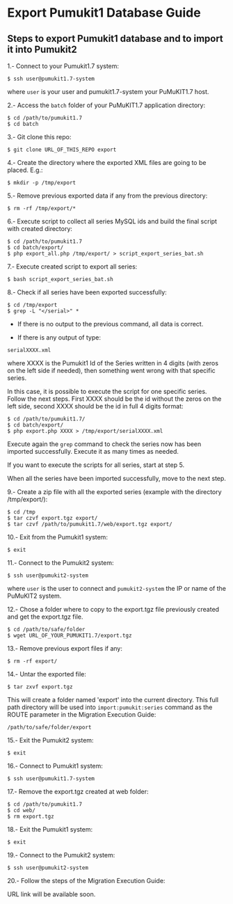 # Export Pumukit1 Database Guide

## Steps to export Pumukit1 database and to import it into Pumukit2

1.- Connect to your Pumukit1.7 system:

```
$ ssh user@pumukit1.7-system
```

where `user` is your user and pumukit1.7-system your PuMuKIT1.7 host.

2.- Access the `batch` folder of your PuMuKIT1.7 application directory:

```
$ cd /path/to/pumukit1.7
$ cd batch
```

3.- Git clone this repo:

```
$ git clone URL_OF_THIS_REPO export
```

4.- Create the directory where the exported XML files are going to be placed. E.g.:

```
$ mkdir -p /tmp/export
```

5.- Remove previous exported data if any from the previous directory:

```
$ rm -rf /tmp/export/*
```

6.- Execute script to collect all series MySQL ids and build the final script with created directory:

```
$ cd /path/to/pumukit1.7
$ cd batch/export/
$ php export_all.php /tmp/export/ > script_export_series_bat.sh
```

7.- Execute created script to export all series:

```
$ bash script_export_series_bat.sh
```

8.- Check if all series have been exported successfully:

```
$ cd /tmp/export
$ grep -L "</serial>" *
```

* If there is no output to the previous command, all data is correct.

* If there is any output of type:

```
serialXXXX.xml
```

where XXXX is the Pumukit1 Id of the Series written in 4 digits (with zeros on the left side if needed),
then something went wrong with that specific series.

In this case, it is possible to execute the script for one specific series.
Follow the next steps. First XXXX should be the id without the zeros on the left side,
second XXXX should be the id in full 4 digits format:

```
$ cd /path/to/pumukit1.7/
$ cd batch/export/
$ php export.php XXXX > /tmp/export/serialXXXX.xml
```

Execute again the `grep` command to check the series now has been imported successfully.
Execute it as many times as needed.

If you want to execute the scripts for all series, start at step 5.

When all the series have been imported successfully, move to the next step.


9.- Create a zip file with all the exported series (example with the directory /tmp/export/):

```
$ cd /tmp
$ tar czvf export.tgz export/
$ tar czvf /path/to/pumukit1.7/web/export.tgz export/
```

10.- Exit from the Pumukit1 system:

```
$ exit
```

11.- Connect to the Pumukit2 system:

```
$ ssh user@pumukit2-system
```

where `user` is the user to connect and `pumukit2-system` the IP or name of the PuMuKIT2 system.


12.- Chose a folder where to copy to the export.tgz file previously created and get the export.tgz file.

```
$ cd /path/to/safe/folder
$ wget URL_OF_YOUR_PUMUKIT1.7/export.tgz
```

13.- Remove previous export files if any:

```
$ rm -rf export/
```

14.- Untar the exported file:

```
$ tar zxvf export.tgz
```

This will create a folder named 'export' into the current directory. This full path directory will be used into `import:pumukit:series` command as the ROUTE parameter in the Migration Execution Guide:

```
/path/to/safe/folder/export
```

15.- Exit the Pumukit2 system:

```
$ exit
```

16.- Connect to Pumukit1 system:

```
$ ssh user@pumukit1.7-system
```

17.- Remove the export.tgz created at web folder:

```
$ cd /path/to/pumukit1.7
$ cd web/
$ rm export.tgz
```

18.- Exit the Pumukit1 system:

```
$ exit
```

19.- Connect to the Pumukit2 system:

```
$ ssh user@pumukit2-system
```

20.- Follow the steps of the Migration Execution Guide:

URL link will be available soon.